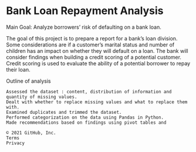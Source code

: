 # Bank Loan Repayment Analysis

Main Goal: Analyze borrowers’ risk of defaulting on a bank loan.

The goal of this project is to prepare a report for a bank’s loan division. Some considerations are if a customer’s marital status and number of children has an impact on whether they will default on a loan. The bank will consider findings when building a credit scoring of a potential customer. Credit scoring is used to evaluate the ability of a potential borrower to repay their loan.  

Outline of analysis

    Assessed the dataset : content, distribution of information and quantity of missing values.
    Dealt with whether to replace missing values and what to replace them with.
    Examined duplicates and trimmed the dataset.
    Performed categorization on the data using Pandas in Python.
    Made recommendations based on findings using pivot tables and 

    © 2021 GitHub, Inc.
    Terms
    Privacy
